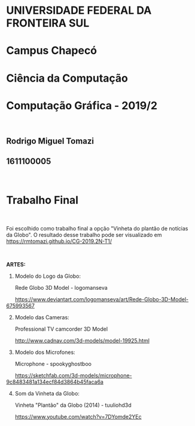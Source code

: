 # UNIVERSIDADE FEDERAL DA FRONTEIRA SUL
# Campus Chapecó
# Ciência da Computação
# Computação Gráfica - 2019/2

<br>

## Rodrigo Miguel Tomazi
## 1611100005

<br>

# Trabalho Final

<br>

Foi escolhido como trabalho final a opção "Vinheta do plantão de notícias da Globo".
O resultado desse trabalho pode ser visualizado em https://rmtomazi.github.io/CG-2019.2N-T1/

<br>

**ARTES:**

1. Modelo do Logo da Globo:

&nbsp;&nbsp;&nbsp;&nbsp;&nbsp;&nbsp;Rede Globo 3D Model - logomanseva

&nbsp;&nbsp;&nbsp;&nbsp;&nbsp;&nbsp;https://www.deviantart.com/logomanseva/art/Rede-Globo-3D-Model-675993567

2. Modelo das Cameras:

&nbsp;&nbsp;&nbsp;&nbsp;&nbsp;&nbsp;Professional TV camcorder 3D Model

&nbsp;&nbsp;&nbsp;&nbsp;&nbsp;&nbsp;http://www.cadnav.com/3d-models/model-19925.html

3. Modelo dos Microfones:

&nbsp;&nbsp;&nbsp;&nbsp;&nbsp;&nbsp;Microphone - spookyghostboo

&nbsp;&nbsp;&nbsp;&nbsp;&nbsp;&nbsp;https://sketchfab.com/3d-models/microphone-9c8483481a134ecf84d3864b45faca6a

4. Som da Vinheta da Globo:

&nbsp;&nbsp;&nbsp;&nbsp;&nbsp;&nbsp;Vinheta "Plantão" da Globo (2014) - tuuliohd3d

&nbsp;&nbsp;&nbsp;&nbsp;&nbsp;&nbsp;https://www.youtube.com/watch?v=7DYomde2YEc
